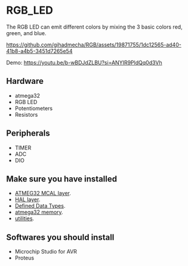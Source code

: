 # RGB_LED

The RGB LED can emit different colors by mixing the 3 basic colors red, green, and blue.

https://github.com/gihadmecha/RGB/assets/19871755/1dc12565-ad40-41b8-a4b5-3451d7265e54

Demo: https://youtu.be/b-wBDJdZLBU?si=ANYIR9PldQq0d3Vh
 
## Hardware
- atmega32
- RGB LED
- Potentiometers
- Resistors

## Peripherals
- TIMER
- ADC
- DIO

## Make sure you have installed
- [ATMEG32 MCAL layer](https://github.com/gihadmecha/Embedded_Systems/tree/main/atmega32_ECU/atmega32_ECU/MCAL).
- [HAL layer](https://github.com/gihadmecha/Embedded_Systems/tree/main/atmega32_ECU/atmega32_ECU/HAL).
- [Defined Data Types](https://github.com/gihadmecha/Embedded_Systems/blob/main/atmega32_ECU/atmega32_ECU/StdTypes.h).
- [atmega32 memory](https://github.com/gihadmecha/Embedded_Systems/blob/main/atmega32_ECU/atmega32_ECU/MemMap.h).
- [utilities](https://github.com/gihadmecha/Embedded_Systems/blob/main/atmega32_ECU/atmega32_ECU/UTILS.h).

## Softwares you should install
- Microchip Studio for AVR
- Proteus
